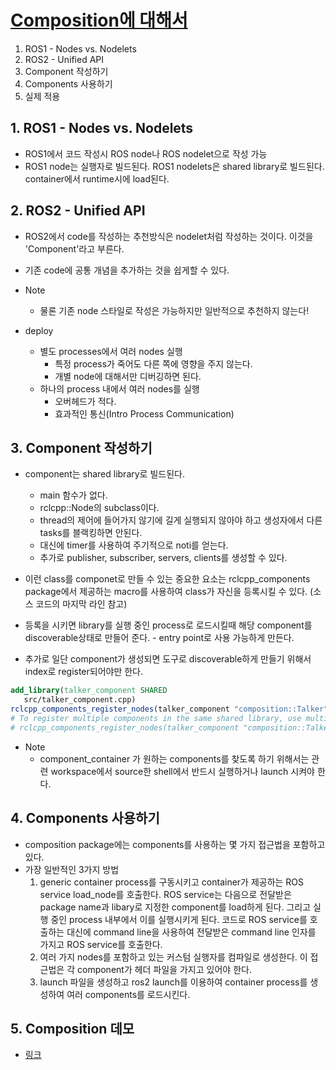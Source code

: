 # [Composition에 대해서](https://docs.ros.org/en/humble/Concepts/About-Composition.html)
1. ROS1 - Nodes vs. Nodelets
2. ROS2 - Unified API
3. Component 작성하기
4. Components 사용하기
5. 실제 적용

## 1. ROS1 - Nodes vs. Nodelets
* ROS1에서 코드 작성시 ROS node나 ROS nodelet으로 작성 가능
* ROS1 node는 실행자로 빌드된다. ROS1 nodelets은 shared library로 빌드된다. container에서 runtime시에 load된다. 
## 2. ROS2 - Unified API
* ROS2에서 code를 작성하는 추천방식은 nodelet처럼 작성하는 것이다. 이것을 'Component'라고 부른다.
* 기존 code에 공통 개념을 추가하는 것을 쉽게할 수 있다. 

* Note
  * 물론 기존 node 스타일로 작성은 가능하지만 일반적으로 추천하지 않는다!

* deploy
  * 별도 processes에서 여러 nodes 실행
    * 특정 process가 죽어도 다른 쪽에 영향을 주지 않는다.
    * 개별 node에 대해서만 디버깅하면 된다.
  * 하나의 process 내에서 여러 nodes를 실행
    * 오버헤드가 적다.
    * 효과적인 통신(Intro Process Communication)

## 3. Component 작성하기
* component는 shared library로 빌드된다.
    * main 함수가 없다.
    * rclcpp::Node의 subclass이다.
    * thread의 제어에 들어가지 않기에 길게 실행되지 않아야 하고 생성자에서 다른 tasks를 블랙킹하면 안된다.
    * 대신에 timer를 사용하여 주기적으로 noti를 얻는다. 
    * 추가로 publisher, subscriber, servers, clients를 생성할 수 있다.

* 이런 class를 componet로 만들 수 있는 중요한 요소는 rclcpp_components package에서 제공하는 macro를 사용하여 class가 자신을 등록시킬 수 있다. (소스 코드의 마지막 라인 참고)
* 등록을 시키면 library를 실행 중인 process로 로드시킬때 해당 component를 discoverable상태로 만들어 준다. - entry point로 사용 가능하게 만든다.

* 추가로 일단 component가 생성되면 도구로 discoverable하게 만들기 위해서 index로 register되어야만 한다.
```cmake
add_library(talker_component SHARED
   src/talker_component.cpp)
rclcpp_components_register_nodes(talker_component "composition::Talker")
# To register multiple components in the same shared library, use multiple calls
# rclcpp_components_register_nodes(talker_component "composition::Talker2")
```

* Note
  * component_container 가 원하는 components를 찾도록 하기 위해서는 관련 workspace에서 source한 shell에서 반드시 실행하거나 launch 시켜야 한다.

## 4. Components 사용하기
* composition package에는 components를 사용하는 몇 가지 접근법을 포함하고 있다.
* 가장 일반적인 3가지 방법
   1. generic container process를 구동시키고 container가 제공하는 ROS service load_node를 호출한다.  ROS service는 다음으로 전달받은 package name과 libary로 지정한 component를 load하게 된다. 그리고 실행 중인 process 내부에서 이를 실행시키게 된다. 코드로 ROS service를 호출하는 대신에 command line을 사용하여 전달받은 command line 인자를 가지고 ROS service를 호출한다.
   2. 여러 가지 nodes를 포함하고 있는 커스텀 실행자를 컴파일로 생성한다. 이 접근법은 각 component가 헤더 파일을 가지고 있어야 한다.
   3. launch 파일을 생성하고 ros2 launch를 이용하여 container process를 생성하여 여러 components를 로드시킨다.

## 5. Composition 데모
* [링크](https://docs.ros.org/en/humble/Tutorials/Intermediate/Composition.html)